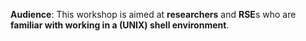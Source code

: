 **Audience**: This workshop is aimed at **researchers** and **RSE**s who are **familiar with working in a (UNIX) shell environment**.

